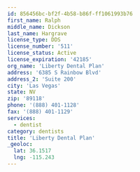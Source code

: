 ```yaml
---
id: 856456bc-bf2f-4b58-b86f-ff1061993b76
first_name: Ralph
middle_name: Dickson
last_name: Hargrave
license_type: DDS
license_number: '511'
license_status: Active
license_expiration: '42185'
org_name: 'Liberty Dental Plan'
address: '6385 S Rainbow Blvd'
address_2: 'Suite 200'
city: 'Las Vegas'
state: NV
zip: '89118'
phone: '(888) 401-1128'
fax: '(888) 401-1129'
services:
  - dentist
category: dentists
title: 'Liberty Dental Plan'
_geoloc:
  lat: 36.1517
  lng: -115.243
---
```


